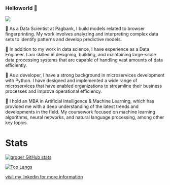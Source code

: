 ### Helloworld 👋

<a href="https://github.com/g-roger?tab=repositories"><img src="https://badges.frapsoft.com/os/v2/open-source.svg?v=103"/></a></p>

🔭 As a Data Scientist at Pagbank, I build models related to browser fingerprinting. My work involves analyzing and interpreting complex data sets to identify patterns and develop predictive models.

🔭 In addition to my work in data science, I have experience as a Data Engineer. I am skilled in designing, building, and maintaining large-scale data processing systems that are capable of handling vast amounts of data efficiently.

🔭 As a developer, I have a strong background in microservices development with Python. I have designed and implemented a wide range of microservices that have enabled organizations to streamline their business processes and improve operational efficiency.

🔭 I hold an MBA in Artificial Intelligence & Machine Learning, which has provided me with a deep understanding of the latest trends and developments in the field. My coursework focused on machine learning algorithms, neural networks, and natural language processing, among other key topics.

# Stats

[![groger GitHub stats](https://github-readme-stats.vercel.app/api?username=g-roger&count_private=true&show_icons=true&theme=tokyonight)](https://github.com/anuraghazra/github-readme-stats)

[![Top Langs](https://github-readme-stats.vercel.app/api/top-langs/?username=g-roger&hide_progress=True&theme=tokyonight&show_icons=true&count_private=true)](https://github.com/anuraghazra/github-readme-stats)

[visit my linkedin for more information](https://www.linkedin.com/in/gabriel-roger/)
